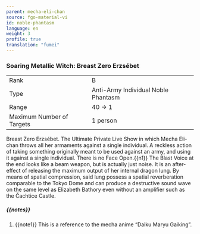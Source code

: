 ```yaml
---
parent: mecha-eli-chan
source: fgo-material-vi
id: noble-phantasm
language: en
weight: 3
profile: true
translation: "fumei"
---
```


### Soaring Metallic Witch: Breast Zero Erzsébet

<table>
  <tr><td>Rank</td><td>B</td></tr>
  <tr><td>Type</td><td>Anti-Army Individual Noble Phantasm</td></tr>
  <tr><td>Range</td><td>40 → 1</td></tr>
  <tr><td>Maximum Number of Targets</td><td>1 person</td></tr>
</table>

Breast Zero Erzsébet.
The Ultimate Private Live Show in which Mecha Eli-chan throws all her armaments against a single individual.
A reckless action of taking something originally meant to be used against an army, and using it against a single individual. There is no Face Open.{{n1}}
The Blast Voice at the end looks like a beam weapon, but is actually just noise. It is an after-effect of releasing the maximum output of her internal dragon lung.
By means of spatial compression, said lung possess a spatial reverberation comparable to the Tokyo Dome and can produce a destructive sound wave on the same level as Elizabeth Bathory even without an amplifier such as the Čachtice Castle.

##### {{notes}}

1. {{note1}} This is a reference to the mecha anime “Daiku Maryu Gaiking”.
